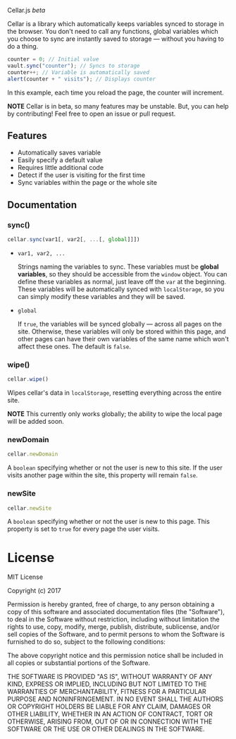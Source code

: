 Cellar.js *beta*

Cellar is a library which automatically keeps variables synced to storage in the browser. You don't need to call any functions, global variables which you choose to sync are instantly saved to storage — without you having to do a thing.

```JavaScript
counter = 0; // Initial value
vault.sync("counter"); // Syncs to storage
counter++; // Variable is automatically saved
alert(counter + " visits"); // Displays counter
```

In this example, each time you reload the page, the counter will increment.

**NOTE** Cellar is in beta, so many features may be unstable. But, you can help by contributing! Feel free to open an issue or pull request.

## Features

 - Automatically saves variable
 - Easily specify a default value
 - Requires little additional code
 - Detect if the user is visiting for the first time
 - Sync variables within the page or the whole site

## Documentation
### sync()

```JavaScript
cellar.sync(var1[, var2[, ...[, global]]])
```

 - `var1, var2, ...`

   Strings naming the variables to sync. These variables must be **global variables**, so they should be accessible from the `window` object. You can define these variables as normal, just leave off the `var` at the beginning. These variables will be automatically synced with `localStorage`, so you can simply modify these variables and they will be saved.
 - `global`

   If `true`, the variables will be synced globally — across all pages on the site. Otherwise, these variables will only be stored within this page, and other pages can have their own variables of the same name which won't affect these ones. The default is `false`.

### wipe()

```JavaScript
cellar.wipe()
```

Wipes cellar's data in `localStorage`, resetting everything across the entire site.

**NOTE** This currently only works globally; the ability to wipe the local page will be added soon.

### newDomain

```JavaScript
cellar.newDomain
```

A `boolean` specifying whether or not the user is new to this site. If the user visits another page within the site, this property will remain `false`.

### newSite

```JavaScript
cellar.newSite
```

A `boolean` specifying whether or not the user is new to this page. This property is set to `true` for every page the user visits.

# License

MIT License

Copyright (c) 2017

Permission is hereby granted, free of charge, to any person obtaining a copy
of this software and associated documentation files (the "Software"), to deal
in the Software without restriction, including without limitation the rights
to use, copy, modify, merge, publish, distribute, sublicense, and/or sell
copies of the Software, and to permit persons to whom the Software is
furnished to do so, subject to the following conditions:

The above copyright notice and this permission notice shall be included in all
copies or substantial portions of the Software.

THE SOFTWARE IS PROVIDED "AS IS", WITHOUT WARRANTY OF ANY KIND, EXPRESS OR
IMPLIED, INCLUDING BUT NOT LIMITED TO THE WARRANTIES OF MERCHANTABILITY,
FITNESS FOR A PARTICULAR PURPOSE AND NONINFRINGEMENT. IN NO EVENT SHALL THE
AUTHORS OR COPYRIGHT HOLDERS BE LIABLE FOR ANY CLAIM, DAMAGES OR OTHER
LIABILITY, WHETHER IN AN ACTION OF CONTRACT, TORT OR OTHERWISE, ARISING FROM,
OUT OF OR IN CONNECTION WITH THE SOFTWARE OR THE USE OR OTHER DEALINGS IN THE
SOFTWARE.
